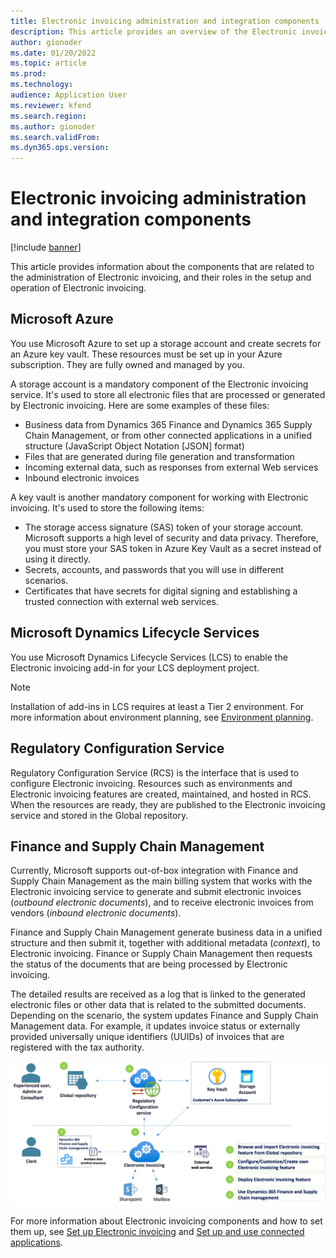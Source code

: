 ```yaml
---
title: Electronic invoicing administration and integration components
description: This article provides an overview of the Electronic invoicing administration and integration components.
author: gionoder
ms.date: 01/20/2022
ms.topic: article
ms.prod: 
ms.technology: 
audience: Application User
ms.reviewer: kfend
ms.search.region: 
ms.author: gionoder
ms.search.validFrom: 
ms.dyn365.ops.version: 
---
```


# Electronic invoicing administration and integration components

[!include [banner](../../includes/banner.md)]

This article provides information about the components that are related to the administration of Electronic invoicing, and their roles in the setup and operation of Electronic invoicing.

## Microsoft Azure

You use Microsoft Azure to set up a storage account and create secrets for an Azure key vault. These resources must be set up in your Azure subscription. They are fully owned and managed by you.

A storage account is a mandatory component of the Electronic invoicing service. It's used to store all electronic files that are processed or generated by Electronic invoicing. Here are some examples of these files:

- Business data from Dynamics 365 Finance and Dynamics 365 Supply Chain Management, or from other connected applications in a unified structure (JavaScript Object Notation \[JSON\] format)
- Files that are generated during file generation and transformation
- Incoming external data, such as responses from external Web services
- Inbound electronic invoices
 
A key vault is another mandatory component for working with Electronic invoicing. It's used to store the following items:

- The storage access signature (SAS) token of your storage account. Microsoft supports a high level of security and data privacy. Therefore, you must store your SAS token in Azure Key Vault as a secret instead of using it directly.
- Secrets, accounts, and passwords that you will use in different scenarios.
- Certificates that have secrets for digital signing and establishing a trusted connection with external web services.

## Microsoft Dynamics Lifecycle Services

You use Microsoft Dynamics Lifecycle Services (LCS) to enable the Electronic invoicing add-in for your LCS deployment project.

> [!NOTE]
> Installation of add-ins in LCS requires at least a Tier 2 environment. For more information about environment planning, see [Environment planning](../../../fin-ops-core/dev-itpro/organization-administration/environment-planning.md).

## Regulatory Configuration Service

Regulatory Configuration Service (RCS) is the interface that is used to configure Electronic invoicing. Resources such as environments and Electronic invoicing features are created, maintained, and hosted in RCS. When the resources are ready, they are published to the Electronic invoicing service and stored in the Global repository.

## Finance and Supply Chain Management

Currently, Microsoft supports out-of-box integration with Finance and Supply Chain Management as the main billing system that works with the Electronic invoicing service to generate and submit electronic invoices (*outbound electronic documents*), and to receive electronic invoices from vendors (*inbound electronic documents*).

Finance and Supply Chain Management generate business data in a unified structure and then submit it, together with additional metadata (*context*), to Electronic invoicing. Finance or Supply Chain Management then requests the status of the documents that are being processed by Electronic invoicing.

The detailed results are received as a log that is linked to the generated electronic files or other data that is related to the submitted documents. Depending on the scenario, the system updates Finance and Supply Chain Management data. For example, it updates invoice status or externally provided universally unique identifiers (UUIDs) of invoices that are registered with the tax authority.

![Electronic invoicing overview.](../media/e-invoicing-overview.jpg)

For more information about Electronic invoicing components and how to set them up, see [Set up Electronic invoicing](e-invoicing-set-up-overview.md) and [Set up and use connected applications](e-invoicing-connected-applications.md).

